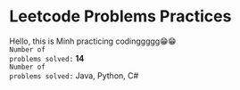 # Leetcode Problems Practices

Hello, this is Minh practicing codinggggg😁😁
<br/>
<code>Number of problems solved:</code> **14**
<br/>
<code>Number of problems solved:</code> Java, Python, C#
